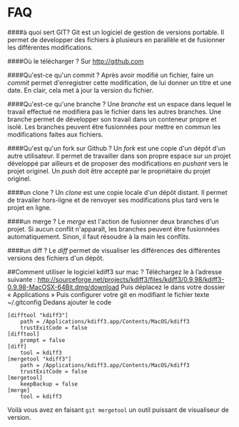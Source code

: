 FAQ
=====

####à quoi sert GIT?
Git est un logiciel de gestion de versions portable. Il permet de developper des fichiers à plusieurs en parallèle et de fusionner les différentes modifications.

####Où le télécharger ?
Sur http://github.com

####Qu'est-ce qu'un commit ?
Après avoir modifié un fichier, faire un *commit* permet d'enregistrer cette modification, de lui donner un titre et une date. En clair, cela met à jour la version du fichier.

####Qu'est-ce qu'une branche ?
Une *branche* est un espace dans lequel le travail effectué ne modifiera pas le fichier dans les autres branches. Une branche permet de développer son travail dans un conteneur propre et isolé. Les branches peuvent être fusionnées pour mettre en commun les modifications faites aux fichiers.

####Qu'est qu'un fork sur Github ?
Un *fork* est une copie d'un dépôt d'un autre utilisateur. Il permet de travailler dans son propre espace sur un projet développé par ailleurs et de proposer des modifications en *pushant* vers le projet originel. Un *push* doit être accepté par le propriétaire du projet originel.

####un clone ?
Un *clone* est une copie locale d'un dépôt distant. Il permet de travailer hors-ligne et de renvoyer ses modifications plus tard vers le projet en ligne.

####un merge ?
Le *merge* est l'action de fusionner deux branches d'un projet. Si aucun conflit n'apparaît, les branches peuvent être fusionnées automatiquement.  Sinon, il faut résoudre à la main les conflits.

####un diff ?
Le *diff* permet de visualiser les différences des différentes versions des fichiers d'un dépôt. 

##Comment utiliser le logiciel kdiff3 sur mac ?
Téléchargez le à l’adresse suivante : http://sourceforge.net/projects/kdiff3/files/kdiff3/0.9.98/kdiff3-0.9.98-MacOSX-64Bit.dmg/download
Puis déplacez le dans votre dossier « Applications »
Puis configurer votre git en modifiant le fichier texte ~/.gitconfig
Dedans ajouter le code 

```
[difftool "kdiff3"]
    path = /Applications/kdiff3.app/Contents/MacOS/kdiff3
    trustExitCode = false
[difftool]
    prompt = false
[diff]
    tool = kdiff3
[mergetool "kdiff3"]
    path = /Applications/kdiff3.app/Contents/MacOS/kdiff3
    trustExitCode = false
[mergetool]
    keepBackup = false
[merge]
    tool = kdiff3
```

Voilà vous avez en faisant ```git mergetool``` un outil puissant de visualiseur de version.
